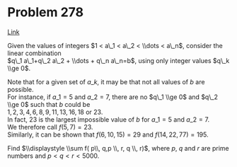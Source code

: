 # Problem 278

[Link](https://projecteuler.net/problem=278)

Given the values of integers $1 < a\_1 < a\_2 < \\dots < a\_n$, consider the linear combination  
$q\_1 a\_1+q\_2 a\_2 + \\dots + q\_n a\_n=b$, using only integer values $q\_k \\ge 0$. 

Note that for a given set of $a\_k$, it may be that not all values of $b$ are possible.  
For instance, if $a\_1=5$ and $a\_2=7$, there are no $q\_1 \\ge 0$ and $q\_2 \\ge 0$ such that $b$ could be  
$1, 2, 3, 4, 6, 8, 9, 11, 13, 16, 18$ or $23$.  
In fact, $23$ is the largest impossible value of $b$ for $a\_1=5$ and $a\_2=7$.  
We therefore call $f(5, 7) = 23$.  
Similarly, it can be shown that $f(6, 10, 15)=29$ and $f(14, 22, 77) = 195$. 

Find $\\displaystyle \\sum f( p\\, q,p \\, r, q \\, r)$, where $p$, $q$ and $r$ are prime numbers and $p < q < r < 5000$.
